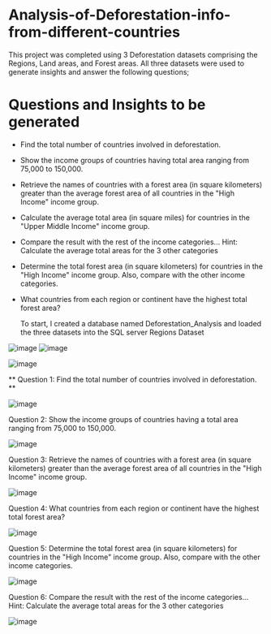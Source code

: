 # Analysis-of-Deforestation-info-from-different-countries
This project was completed using 3 Deforestation datasets comprising the Regions, Land areas, and Forest areas.
All three datasets were used to generate insights and answer the following questions;

# Questions and Insights to be generated
* Find the total number of countries involved in deforestation. 
* Show the income groups of countries having total area ranging from 75,000 to 150,000.
* Retrieve the names of countries with a forest area (in square kilometers) greater than the average forest area of all countries in the "High Income" income group.
* Calculate the average total area (in square miles) for countries in the "Upper Middle Income" income group. 
* Compare the result with the rest of the income categories... Hint: Calculate the average total areas for the 3 other categories
* Determine the total forest area (in square kilometers) for countries in the "High Income" income group. Also, compare with the other income categories. 
* What countries from each region or continent have the highest total forest area?

  To start, I created a database named Deforestation_Analysis and loaded the three datasets into the SQL server
Regions Dataset

![image](https://github.com/Omablu/Analysis-of-Deforestation-info-from-different-countries/assets/119351114/d4e70124-5bb8-4cdd-a4d2-b50ad1f8545c)               ![image](https://github.com/Omablu/Analysis-of-Deforestation-info-from-different-countries/assets/119351114/49590e33-94f3-4e16-93fc-d80570588439)  

![image](https://github.com/Omablu/Analysis-of-Deforestation-info-from-different-countries/assets/119351114/a97131df-8d58-4f49-afb3-7081bbab0609)


  ** Question 1: Find the total number of countries involved in deforestation. **
  
  ![image](https://github.com/Omablu/Analysis-of-Deforestation-info-from-different-countries/assets/119351114/5567d3dd-db23-4528-aa41-3ac700a0c01e)

Question 2: Show the income groups of countries having a total area ranging from 75,000 to 150,000.

![image](https://github.com/Omablu/Analysis-of-Deforestation-info-from-different-countries/assets/119351114/03defcfa-33df-4a07-9b11-be6607872dea)

Question 3: Retrieve the names of countries with a forest area (in square kilometers) greater than the average forest area of all countries in the "High Income" income group.

![image](https://github.com/Omablu/Analysis-of-Deforestation-info-from-different-countries/assets/119351114/6c4ec0af-14e5-4b42-b7c5-6e5acdfc160e)

Question 4: What countries from each region or continent have the highest total forest area?

![image](https://github.com/Omablu/Analysis-of-Deforestation-info-from-different-countries/assets/119351114/9746e3ab-7ec9-40cf-b129-26e55a796bf8)

Question 5: Determine the total forest area (in square kilometers) for countries in the "High Income" income group. Also, compare with the other income categories.

![image](https://github.com/Omablu/Analysis-of-Deforestation-info-from-different-countries/assets/119351114/a8656b71-1d54-4a7f-a987-9e1938e0c9cb)

Question 6: Compare the result with the rest of the income categories... Hint: Calculate the average total areas for the 3 other categories

![image](https://github.com/Omablu/Analysis-of-Deforestation-info-from-different-countries/assets/119351114/e39cfca8-b5de-456c-b88f-d0c8efd368d9)

